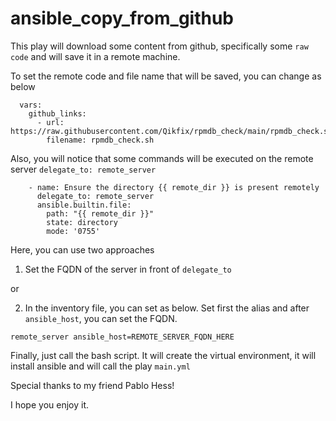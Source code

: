 # ansible_copy_from_github

This play will download some content from github, specifically some `raw code` and will save it in a remote machine.

To set the remote code and file name that will be saved, you can change as below
```
  vars:
    github_links:
      - url: https://raw.githubusercontent.com/Qikfix/rpmdb_check/main/rpmdb_check.sh
        filename: rpmdb_check.sh
```

Also, you will notice that some commands will be executed on the remote server `delegate_to: remote_server`
```
    - name: Ensure the directory {{ remote_dir }} is present remotely
      delegate_to: remote_server
      ansible.builtin.file:
        path: "{{ remote_dir }}"
        state: directory
        mode: '0755'
```
Here, you can use two approaches

1. Set the FQDN of the server in front of `delegate_to`

or

2. In the inventory file, you can set as below. Set first the alias and after `ansible_host`, you can set the FQDN.
```
remote_server ansible_host=REMOTE_SERVER_FQDN_HERE
```

Finally, just call the bash script. It will create the virtual environment, it will install ansible and will call the play `main.yml`

Special thanks to my friend Pablo Hess!

I hope you enjoy it.